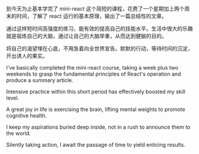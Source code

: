 到今天为止基本学完了 mini-react 这个简短的课程，花费了一个星期加上两个周末的时间，了解了 react 运行的基本原理，输出了一篇总结性的文章。

通过这样短时间高强度的练习，能有效的提高自己的技能水平。生活中很大的乐趣就是锻炼自己的大脑，通过让自己的大脑举重，从而达到健脑的目的。

将自己的渴望埋在心底，不用急着向全世界宣告。默默的行动，等待时间的沉淀，开出诱人的果实。

I've basically completed the mini-react course, taking a week plus two weekends to grasp the fundamental principles of React's operation and produce a summary article.

Intensive practice within this short period has effectively boosted my skill level.

A great joy in life is exercising the brain, lifting mental weights to promote cognitive health.

I keep my aspirations buried deep inside, not in a rush to announce them to the world.

Silently taking action, I await the passage of time to yield enticing results.
